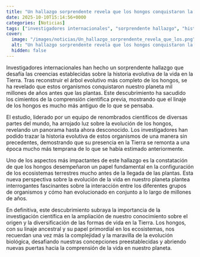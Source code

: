 ```yaml
---
title: "Un hallazgo sorprendente revela que los hongos conquistaron la Tierra mil millones de años antes que las plantas"
date: 2025-10-10T15:14:56+0000
categories: [Noticias]
tags: ["investigadores internacionales", "sorprendente hallazgo", "historia evolutiva", "vida en la Tierra", "árbol evolutivo", "hongos", "plantas", "linaje", "estudio", "científicos", "evolución", "ecosistemas terrestres", "vida en"]
cover:
  image: "/images/noticias/Un_hallazgo_sorprendente_revela_que_los.png"
  alt: "Un hallazgo sorprendente revela que los hongos conquistaron la Tierra mil millones de años antes que las plantas"
  hidden: false
---
```


Investigadores internacionales han hecho un sorprendente hallazgo que desafía las creencias establecidas sobre la historia evolutiva de la vida en la Tierra. Tras reconstruir el árbol evolutivo más completo de los hongos, se ha revelado que estos organismos conquistaron nuestro planeta mil millones de años antes que las plantas. Este descubrimiento ha sacudido los cimientos de la comprensión científica previa, mostrando que el linaje de los hongos es mucho más antiguo de lo que se pensaba.

El estudio, liderado por un equipo de renombrados científicos de diversas partes del mundo, ha arrojado luz sobre la evolución de los hongos, revelando un panorama hasta ahora desconocido. Los investigadores han podido trazar la historia evolutiva de estos organismos de una manera sin precedentes, demostrando que su presencia en la Tierra se remonta a una época mucho más temprana de lo que se había estimado anteriormente.

Uno de los aspectos más impactantes de este hallazgo es la constatación de que los hongos desempeñaron un papel fundamental en la configuración de los ecosistemas terrestres mucho antes de la llegada de las plantas. Esta nueva perspectiva sobre la evolución de la vida en nuestro planeta plantea interrogantes fascinantes sobre la interacción entre los diferentes grupos de organismos y cómo han evolucionado en conjunto a lo largo de millones de años.

En definitiva, este descubrimiento subraya la importancia de la investigación científica en la ampliación de nuestro conocimiento sobre el origen y la diversificación de las formas de vida en la Tierra. Los hongos, con su linaje ancestral y su papel primordial en los ecosistemas, nos recuerdan una vez más la complejidad y la maravilla de la evolución biológica, desafiando nuestras concepciones preestablecidas y abriendo nuevas puertas hacia la comprensión de la vida en nuestro planeta.
